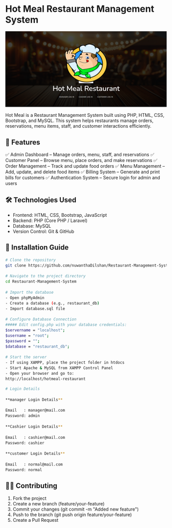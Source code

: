 # Hot Meal Restaurant Management System

![Hot Meal Restaurant Management System](/images/readmeImage.png)

Hot Meal is a Restaurant Management System built using PHP, HTML, CSS, Bootstrap, and MySQL. This system helps restaurants manage orders, reservations, menu items, staff, and customer interactions efficiently.

## 📌 Features
✅ Admin Dashboard – Manage orders, menu, staff, and reservations
✅ Customer Panel – Browse menu, place orders, and make reservations
✅ Order Management – Track and update food orders
✅ Menu Management – Add, update, and delete food items
✅ Billing System – Generate and print bills for customers
✅ Authentication System – Secure login for admin and users

## 🛠️ Technologies Used
- Frontend: HTML, CSS, Bootstrap, JavaScript
- Backend: PHP (Core PHP / Laravel)
- Database: MySQL
- Version Control: Git & GitHub

## 🚀 Installation Guide

```sh
# Clone the repository
git clone https://github.com/nuwanthaDilshan/Restaurant-Management-System.git

# Navigate to the project directory
cd Restaurant-Management-System

# Import the database
- Open phpMyAdmin
- Create a database (e.g., restaurant_db)
- Import database.sql file

# Configure Database Connection
##### Edit config.php with your database credentials:
$servername = "localhost";
$username = "root";
$password = "";
$database = "restaurant_db";

# Start the server
- If using XAMPP, place the project folder in htdocs
- Start Apache & MySQL from XAMPP Control Panel
- Open your browser and go to:
http://localhost/hotmeal-restaurant 
```

```sh
# Login Details

**manager Login Details**

Email	: manager@mail.com
Password: admin

**Cashier Login Details**

Email	: cashier@mail.com
Password: cashier

**customer Login Details**

Email	: normal@mail.com
Password: normal
```
## 👨‍💻 Contributing
1. Fork the project
2. Create a new branch (feature/your-feature)
3. Commit your changes (git commit -m "Added new feature")
4. Push to the branch (git push origin feature/your-feature)
5. Create a Pull Request